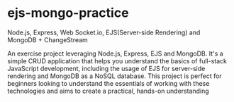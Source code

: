 # ejs-mongo-practice
Node.js, Express, Web Socket.io, EJS(Server-side Rendering) and MongoDB + ChangeStream  

An exercise project leveraging Node.js, Express, EJS and MongoDB. It's a simple CRUD application that helps you understand the basics of full-stack JavaScript development, including the usage of EJS for server-side rendering and MongoDB as a NoSQL database. This project is perfect for beginners looking to understand the essentials of working with these technologies and aims to create a practical, hands-on understanding
